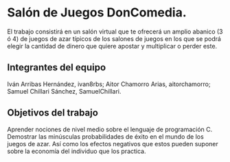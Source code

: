 # Salón de Juegos DonComedia.

El trabajo consistirá en un salón virtual que te ofrecerá un amplio abanico (3 ó 4) de juegos de azar
típicos de los salones de juegos en los que se podrá elegir la cantidad de dinero que quiere apostar y multiplicar o perder este.

## Integrantes del equipo

Iván Arribas Hernández, ivan8rbs; Aitor Chamorro Arias, aitorchamorro; Samuel Chillari Sánchez, SamuelChillari.

## Objetivos del trabajo

Aprender nociones de nivel medio sobre el lenguaje de programación C.
Demostrar las minúsculas probabilidades de éxito en el mundo de los juegos de azar.
Así como los efectos negativos que estos pueden suponer sobre la economía del individuo que los practica.
